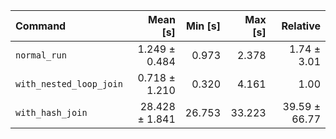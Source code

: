 | Command | Mean [s] | Min [s] | Max [s] | Relative |
|:---|---:|---:|---:|---:|
| `normal_run` | 1.249 ± 0.484 | 0.973 | 2.378 | 1.74 ± 3.01 |
| `with_nested_loop_join` | 0.718 ± 1.210 | 0.320 | 4.161 | 1.00 |
| `with_hash_join` | 28.428 ± 1.841 | 26.753 | 33.223 | 39.59 ± 66.77 |

